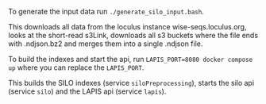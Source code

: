 To generate the input data run `./generate_silo_input.bash`.

This downloads all data from the loculus instance wise-seqs.loculus.org,
looks at the short-read s3Link, downloads all s3 buckets where the file 
ends with .ndjson.bz2 and merges them into a single .ndjson file.

To build the indexes and start the api, run `LAPIS_PORT=8080 docker compose up` where 
you can replace the `LAPIS_PORT`.

This builds the SILO indexes (service `siloPreprocessing`), 
starts the silo api (service `silo`) and the LAPIS api (service `lapis`).
